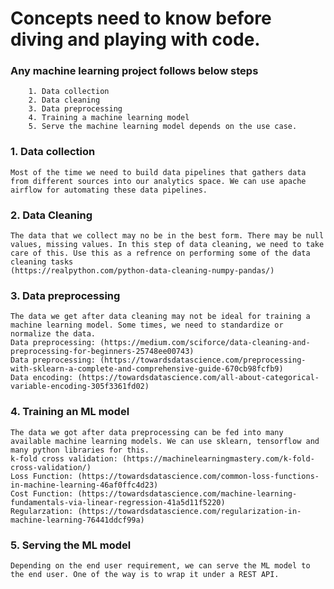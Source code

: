 # Concepts need to know before diving and playing with code. 


### Any machine learning project follows below steps

        1. Data collection
        2. Data cleaning
        3. Data preprocessing
        4. Training a machine learning model
        5. Serve the machine learning model depends on the use case.


### 1. Data collection
    Most of the time we need to build data pipelines that gathers data from different sources into our analytics space. We can use apache airflow for automating these data pipelines.


### 2. Data Cleaning
    The data that we collect may no be in the best form. There may be null values, missing values. In this step of data cleaning, we need to take care of this. Use this as a refrence on performing some of the data cleaning tasks
    (https://realpython.com/python-data-cleaning-numpy-pandas/)
    

### 3. Data preprocessing
    The data we get after data cleaning may not be ideal for training a machine learning model. Some times, we need to standardize or normalize the data. 
    Data preprocessing: (https://medium.com/sciforce/data-cleaning-and-preprocessing-for-beginners-25748ee00743)
    Data preprocessing: (https://towardsdatascience.com/preprocessing-with-sklearn-a-complete-and-comprehensive-guide-670cb98fcfb9)
    Data encoding: (https://towardsdatascience.com/all-about-categorical-variable-encoding-305f3361fd02)
    

### 4. Training an ML model
    The data we got after data preprocessing can be fed into many available machine learning models. We can use sklearn, tensorflow and many python libraries for this.
    k-fold cross validation: (https://machinelearningmastery.com/k-fold-cross-validation/)
    Loss Function: (https://towardsdatascience.com/common-loss-functions-in-machine-learning-46af0ffc4d23)
    Cost Function: (https://towardsdatascience.com/machine-learning-fundamentals-via-linear-regression-41a5d11f5220)
    Regularzation: (https://towardsdatascience.com/regularization-in-machine-learning-76441ddcf99a)
    
    
### 5. Serving the ML model
    Depending on the end user requirement, we can serve the ML model to the end user. One of the way is to wrap it under a REST API.


